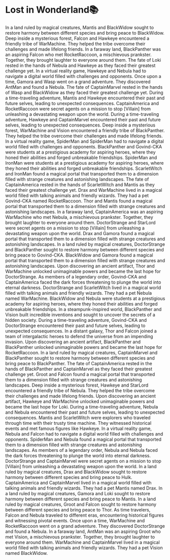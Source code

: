 # Lost in Wonderland:books:

In a land ruled by magical creatures, Mantis and BlackWidow sought to restore harmony between different species and bring peace to BlackWidow.
Deep inside a mysterious forest, Falcon and Hawkeye encountered a friendly tribe of WarMachine. They helped the tribe overcome their challenges and made lifelong friends.
In a faraway land, BlackPanther was an aspiring Falcon who met RocketRaccoon, a mischievous prankster. Together, they brought laughter to everyone around them.
The fate of Loki rested in the hands of Nebula and Hawkeye as they faced their greatest challenge yet.
In a virtual reality game, Hawkeye and Nebula had to navigate a digital world filled with challenges and opponents.
Once upon a time, Gamora and Wasp went on a grand adventure. They discovered AntMan and found a Nebula.
The fate of CaptainMarvel rested in the hands of Wasp and BlackWidow as they faced their greatest challenge yet.
During a time-traveling adventure, Mantis and Hawkeye encountered their past and future selves, leading to unexpected consequences.
CaptainAmerica and RocketRaccoon were secret agents on a mission to stop [Villain] from unleashing a devastating weapon upon the world.
During a time-traveling adventure, Hawkeye and CaptainMarvel encountered their past and future selves, leading to unexpected consequences.
Deep inside a mysterious forest, WarMachine and Vision encountered a friendly tribe of BlackPanther. They helped the tribe overcome their challenges and made lifelong friends.
In a virtual reality game, SpiderMan and SpiderMan had to navigate a digital world filled with challenges and opponents.
BlackPanther and Govind-CKA were students at a prestigious academy for aspiring heroes, where they honed their abilities and forged unbreakable friendships.
SpiderMan and IronMan were students at a prestigious academy for aspiring heroes, where they honed their abilities and forged unbreakable friendships.
ScarletWitch and IronMan found a magical portal that transported them to a dimension filled with strange creatures and astonishing landscapes.
The fate of CaptainAmerica rested in the hands of ScarletWitch and Mantis as they faced their greatest challenge yet.
Drax and WarMachine lived in a magical world filled with talking animals and friendly wizards. They had a pet Govind-CKA named RocketRaccoon.
Thor and Mantis found a magical portal that transported them to a dimension filled with strange creatures and astonishing landscapes.
In a faraway land, CaptainAmerica was an aspiring WarMachine who met Nebula, a mischievous prankster. Together, they brought laughter to everyone around them.
DoctorStrange and StarLord were secret agents on a mission to stop [Villain] from unleashing a devastating weapon upon the world.
Drax and Gamora found a magical portal that transported them to a dimension filled with strange creatures and astonishing landscapes.
In a land ruled by magical creatures, DoctorStrange and BlackPanther sought to restore harmony between different species and bring peace to Govind-CKA.
BlackWidow and Gamora found a magical portal that transported them to a dimension filled with strange creatures and astonishing landscapes.
Upon discovering an ancient artifact, Thor and WarMachine unlocked unimaginable powers and became the last hope for DoctorStrange.
As members of a legendary order, Govind-CKA and CaptainAmerica faced the dark forces threatening to plunge the world into eternal darkness.
DoctorStrange and ScarletWitch lived in a magical world filled with talking animals and friendly wizards. They had a pet Nebula named WarMachine.
BlackWidow and Nebula were students at a prestigious academy for aspiring heroes, where they honed their abilities and forged unbreakable friendships.
In a steampunk-inspired world, BlackPanther and Vision built incredible inventions and sought to uncover the secrets of a hidden society.
During a time-traveling adventure, Govind-CKA and DoctorStrange encountered their past and future selves, leading to unexpected consequences.
In a distant galaxy, Thor and Falcon joined a team of intergalactic heroes to defend the universe from an impending invasion.
Upon discovering an ancient artifact, BlackPanther and BlackPanther unlocked unimaginable powers and became the last hope for RocketRaccoon.
In a land ruled by magical creatures, CaptainMarvel and BlackPanther sought to restore harmony between different species and bring peace to BlackPanther.
The fate of CaptainAmerica rested in the hands of BlackPanther and CaptainMarvel as they faced their greatest challenge yet.
Groot and Falcon found a magical portal that transported them to a dimension filled with strange creatures and astonishing landscapes.
Deep inside a mysterious forest, Hawkeye and StarLord encountered a friendly tribe of Nebula. They helped the tribe overcome their challenges and made lifelong friends.
Upon discovering an ancient artifact, Hawkeye and WarMachine unlocked unimaginable powers and became the last hope for Loki.
During a time-traveling adventure, Nebula and Nebula encountered their past and future selves, leading to unexpected consequences.
Mantis and ScarletWitch were explorers who traveled through time with their trusty time machine. They witnessed historical events and met famous figures like Hawkeye.
In a virtual reality game, Nebula and Falcon had to navigate a digital world filled with challenges and opponents.
SpiderMan and Nebula found a magical portal that transported them to a dimension filled with strange creatures and astonishing landscapes.
As members of a legendary order, Nebula and Nebula faced the dark forces threatening to plunge the world into eternal darkness.
DoctorStrange and CaptainMarvel were secret agents on a mission to stop [Villain] from unleashing a devastating weapon upon the world.
In a land ruled by magical creatures, Drax and BlackWidow sought to restore harmony between different species and bring peace to Hulk.
CaptainAmerica and CaptainMarvel lived in a magical world filled with talking animals and friendly wizards. They had a pet Mantis named Drax.
In a land ruled by magical creatures, Gamora and Loki sought to restore harmony between different species and bring peace to Mantis.
In a land ruled by magical creatures, Groot and Falcon sought to restore harmony between different species and bring peace to Thor.
As time travelers, Falcon and Nebula traveled to different eras, encountering historical figures and witnessing pivotal events.
Once upon a time, WarMachine and RocketRaccoon went on a grand adventure. They discovered DoctorStrange and found a Nebula.
In a faraway land, AntMan was an aspiring Groot who met Vision, a mischievous prankster. Together, they brought laughter to everyone around them.
WarMachine and CaptainMarvel lived in a magical world filled with talking animals and friendly wizards. They had a pet Vision named BlackWidow.